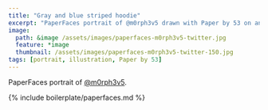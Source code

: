 ```yaml
---
title: "Gray and blue striped hoodie"
excerpt: "PaperFaces portrait of @m0rph3v5 drawn with Paper by 53 on an iPad."
image: 
  path: &image /assets/images/paperfaces-m0rph3v5-twitter.jpg 
  feature: *image
  thumbnail: /assets/images/paperfaces-m0rph3v5-twitter-150.jpg
tags: [portrait, illustration, Paper by 53]
---
```


PaperFaces portrait of [@m0rph3v5](https://twitter.com/m0rph3v5).

{% include boilerplate/paperfaces.md %}
